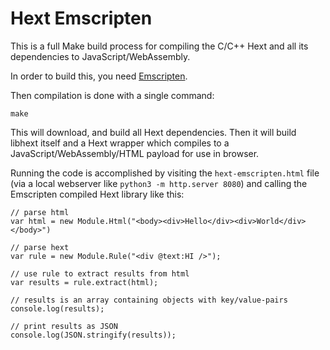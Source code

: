 # Hext Emscripten

This is a full Make build process for compiling the C/C++ Hext and all its dependencies to JavaScript/WebAssembly.

In order to build this, you need [Emscripten](https://kripken.github.io/emscripten-site/docs/getting_started/downloads.html).

Then compilation is done with a single command:

    make

This will download, and build all Hext dependencies. Then it will build libhext itself and a Hext wrapper which compiles to a JavaScript/WebAssembly/HTML payload for use in browser.

Running the code is accomplished by visiting the `hext-emscripten.html` file (via a local webserver like `python3 -m http.server 8080`) and calling the Emscripten compiled Hext library like this:

```
// parse html
var html = new Module.Html("<body><div>Hello</div><div>World</div></body>")

// parse hext
var rule = new Module.Rule("<div @text:HI />");

// use rule to extract results from html
var results = rule.extract(html);

// results is an array containing objects with key/value-pairs
console.log(results);

// print results as JSON
console.log(JSON.stringify(results));
```

